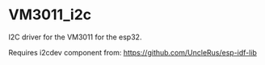 # VM3011_i2c
 I2C driver for the VM3011 for the esp32.

Requires i2cdev component from: https://github.com/UncleRus/esp-idf-lib
